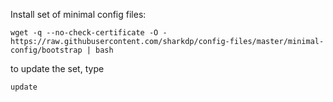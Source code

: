 Install set of minimal config files:

`wget -q --no-check-certificate -O - https://raw.githubusercontent.com/sharkdp/config-files/master/minimal-config/bootstrap | bash`

to update the set, type

`update`
